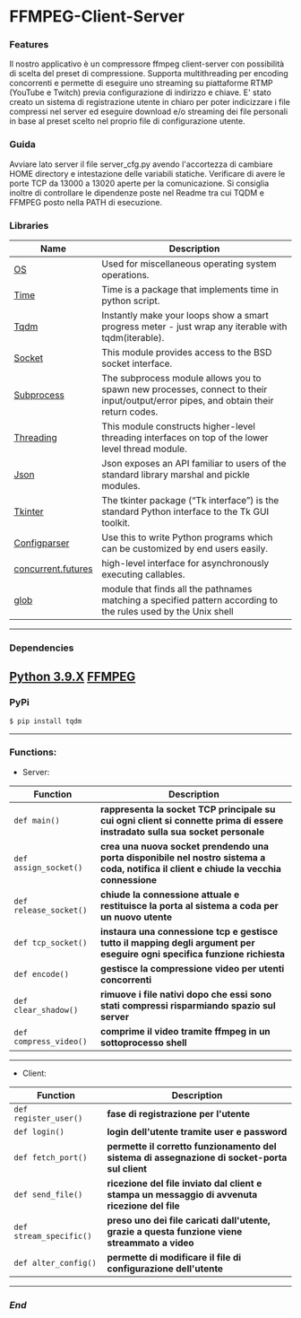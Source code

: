 # FFMPEG-Client-Server
### Features
Il nostro applicativo è un compressore ffmpeg client-server con possibilità di scelta del preset di compressione. Supporta multithreading per encoding concorrenti e permette di eseguire uno streaming su piattaforme RTMP (YouTube e Twitch) previa configurazione di indirizzo e chiave. E' stato creato un sistema di registrazione utente in chiaro per poter indicizzare i file compressi nel server ed eseguire download e/o streaming dei file personali in base al preset scelto nel proprio file di configurazione utente.

### Guida
Avviare lato server il file server_cfg.py avendo l'accortezza di cambiare HOME directory e intestazione delle variabili statiche. Verificare di avere le porte TCP da 13000 a 13020 aperte per la comunicazione. Si consiglia inoltre di controllare le dipendenze poste nel Readme tra cui TQDM e FFMPEG posto nella PATH di esecuzione.

### Libraries

| Name | Description |
| ------------- | ------------------------------ |
| [OS] | Used for miscellaneous operating system operations.
| [Time] | Time is a package that implements time in python script.
| [Tqdm]| Instantly make your loops show a smart progress meter - just wrap any iterable with tqdm(iterable).
| [Socket] | This module provides access to the BSD socket interface.
| [Subprocess] | The subprocess module allows you to spawn new processes, connect to their input/output/error pipes, and obtain their return codes.
| [Threading] | This module constructs higher-level threading interfaces on top of the lower level thread module.
| [Json] | Json exposes an API familiar to users of the standard library marshal and pickle modules.
| [Tkinter] | The tkinter package (“Tk interface”) is the standard Python interface to the Tk GUI toolkit.
| [Configparser] | Use this to write Python programs which can be customized by end users easily.
| [concurrent.futures] | high-level interface for asynchronously executing callables.
| [glob] | module that finds all the pathnames matching a specified pattern according to the rules used by the Unix shell

---
### Dependencies

[Python 3.9.X]
[FFMPEG]
---
### PyPi

```sh
$ pip install tqdm
```

----
### Functions:                

- Server:
         
| Function                   | Description                    |
| -------------------------- | ------------------------------ |
| `def main()`                       | **rappresenta la socket TCP principale su cui ogni client si connette prima di essere instradato sulla sua socket personale**|
| `def assign_socket()`              |**crea una nuova socket prendendo una porta disponibile nel nostro sistema a coda, notifica il client e chiude la vecchia connessione**|
| `def release_socket()`             | **chiude la connessione attuale e restituisce la porta al sistema a coda per un nuovo utente**|
| `def tcp_socket()`                 | **instaura una connessione tcp e gestisce tutto il mapping degli argument per eseguire ogni specifica funzione richiesta**|
| `def encode()`                     | **gestisce la compressione video per utenti concorrenti**|
| `def clear_shadow()`               | **rimuove i file nativi dopo che essi sono stati compressi risparmiando spazio sul server**|
| `def compress_video()`             | **comprime il video tramite ffmpeg in un sottoprocesso shell**|

----

- Client:

| Function      | Description                    |
| ------------- | ------------------------------ |
| `def register_user()`   | **fase di registrazione per l'utente**|
| `def login()`      | **login dell'utente tramite user e password**|
| `def fetch_port()`   | **permette il corretto funzionamento del sistema di assegnazione di socket-porta sul client**|
| `def send_file()`   | **ricezione del file inviato dal client e stampa un messaggio di avvenuta ricezione del file**|
| `def stream_specific()`   | **preso uno dei file caricati dall'utente, grazie a questa funzione viene streammato a video**|
| `def alter_config()`   | **permette di modificare il file di configurazione dell'utente**|

----

### *End*


[Python 3.9.X]: <https://www.python.org/downloads/release/python-390/>
[OS]: <https://docs.python.org/3/library/os.html>
[Time]: <https://docs.python.org/3/library/time.html> 
[Tqdm]: <https://pypi.org/project/tqdm/>
[Socket]: <https://docs.python.org/3/library/socket.html> 
[Subprocess]: <https://docs.python.org/3/library/subprocess.html>
[Threading]: <https://docs.python.org/3/library/threading.html>
[Json]: <https://docs.python.org/3/library/json.html>
[Tkinter]: <https://docs.python.org/3/library/tkinter.html> 
[Configparser]: <https://docs.python.org/3/library/configparser.html>
[concurrent.futures]: <https://docs.python.org/3/library/concurrent.futures.html>
[glob]: <https://docs.python.org/3/library/glob.html>
[FFMPEG]: <https://ffmpeg.org/download.html>
